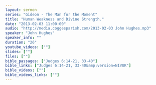 ```yaml
---
layout: sermon
series: "Gideon - The Man for the Moment"
title: "Human Weakness and Divine Strength."
date: "2013-02-03 11:00:00"
audio: "http://media.coggesparish.com/2013-02-03 John Hughes.mp3"
speaker: "John Hughes"
speaker_info: ""
duration: "26"
youtube_videos: [""]
slides: [""]
files: [""]
bible_passages: ["Judges 6:14-21, 33-40"]
bible_links: ["Judges 6:14-21, 33-40&amp;version=NIVUK"]
bible_videos: [""]
bible_videos_links: [""]
---
```

